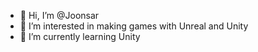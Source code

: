 - 👋 Hi, I’m @Joonsar
- 👀 I’m interested in making games with Unreal and Unity
- 🌱 I’m currently learning Unity


<!---
Joonsar/Joonsar is a ✨ special ✨ repository because its `README.md` (this file) appears on your GitHub profile.
You can click the Preview link to take a look at your changes.
--->
